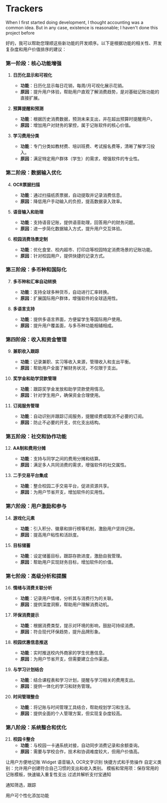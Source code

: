 # Trackers


When I first started doing development, I thought accounting was a common idea. But in any case, existence is reasonable; I haven't done this project before



好的，我可以帮助您理顺这些新功能的开发顺序。以下是根据功能的相关性、开发复杂度和用户价值排序的建议：

### **第一阶段：核心功能增强**

1. **日历化显示和可视化**
   - **功能**：日历化显示每日花销，每周/月可视化展示花销。
   - **原因**：提升用户体验，帮助用户直观了解消费趋势，是对基础记账功能的直接扩展。

2. **预算提醒和预测**
   - **功能**：根据历史消费数据，预测未来支出，并在超出预算时提醒用户。
   - **原因**：增加用户对财务的掌控，属于记账软件的核心价值。

3. **学习费用分类**
   - **功能**：专门分类如教材费、培训班费、考试报名费等，清晰了解学习投入。
   - **原因**：满足特定用户群体（学生）的需求，增强软件的专业性。

### **第二阶段：数据输入优化**

4. **OCR票据扫描**
   - **功能**：通过扫描纸质票据，自动提取并记录消费信息。
   - **原因**：降低用户手动输入的负担，提高数据录入效率。

5. **语音输入和助理**
   - **功能**：支持语音记账，提供语音助理，回答用户的财务问题。
   - **原因**：进一步简化数据输入方式，提升用户交互体验。

6. **校园消费场景定制**
   - **功能**：优化食堂、校内超市、打印店等校园特定消费场景的记账功能。
   - **原因**：针对校园用户，提供快捷的记录方式。

### **第三阶段：多币种和国际化**

7. **多币种和汇率自动转换**
   - **功能**：支持全球多种货币，自动进行汇率转换。
   - **原因**：扩展国际用户群体，增强软件的全球适用性。

8. **多语言支持**
   - **功能**：提供多语言界面，方便留学生等国际用户使用。
   - **原因**：提升用户覆盖面，与多币种功能相辅相成。

### **第四阶段：收入和资金管理**

9. **兼职收入跟踪**
   - **功能**：记录兼职、实习等收入来源，管理收入和支出平衡。
   - **原因**：帮助用户全面了解财务状况，不仅限于支出。

10. **奖学金和助学贷款管理**
    - **功能**：跟踪奖学金发放和助学贷款使用情况。
    - **原因**：针对学生用户，确保资金合理使用。

11. **订阅服务管理**
    - **功能**：自动识别并跟踪订阅服务，提醒续费或取消不必要的订阅。
    - **原因**：防止不必要的开支，优化支出结构。

### **第五阶段：社交和协作功能**

12. **AA制和费用分摊**
    - **功能**：支持与同学之间的费用分摊和结算。
    - **原因**：满足多人共同消费的需求，增强软件的社交属性。

13. **二手交易平台集成**
    - **功能**：整合校园二手交易平台，促进资源共享。
    - **原因**：为用户节省开支，增加软件的实用性。

### **第六阶段：用户激励和参与**

14. **游戏化元素**
    - **功能**：引入积分、徽章和排行榜等机制，激励用户坚持记账。
    - **原因**：提高用户粘性和活跃度。

15. **目标储蓄**
    - **功能**：设定储蓄目标，跟踪存款进度，激励自我管理。
    - **原因**：帮助用户实现财务目标，增加软件的价值。

### **第七阶段：高级分析和提醒**

16. **情绪与消费关联分析**
    - **功能**：记录用户情绪，分析其与消费行为的关联。
    - **原因**：提供深度洞察，帮助用户理解消费动机。

17. **环保消费提示**
    - **功能**：根据消费类型，提示对环境的影响，鼓励可持续消费。
    - **原因**：符合现代环保趋势，提升品牌形象。

18. **校园优惠信息推送**
    - **功能**：实时推送校内外商家的学生优惠信息。
    - **原因**：为用户节省开支，但需要建立合作渠道。

19. **与学习计划结合**
    - **功能**：结合课程表和学习计划，提醒与学习相关的费用支出。
    - **原因**：提供一体化的学习和财务管理。

20. **时间管理整合**
    - **功能**：将记账与时间管理工具结合，帮助规划学习和生活。
    - **原因**：提供全面的个人管理方案，但实现复杂度较高。

### **第八阶段：系统整合和优化**

21. **校园卡整合**
    - **功能**：与校园一卡通系统对接，自动同步消费记录和余额查询。
    - **原因**：需要与学校合作，技术和协调难度较大，但用户价值高。
   

让用户方便地记账
Widget
语音输入
OCR文字识别
快捷方式和手势操作
自定义类别：允许用户创建符合自己习惯的支出和收入类别。
模板和常用项：保存常用的记账模板，快速输入重复性支出
过滤并解析支付宝通知

通知筛选，跟踪

用户可个性化添加功能



